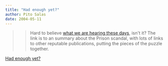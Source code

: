 ```yaml
---
title: "Had enough yet?"
author: Pito Salas
date: 2004-05-11
---
```



>>

>> Hard to believe [what we are hearing these
days](<http://www.csmonitor.com/2004/0510/dailyUpdate.html>), isn't it? The
link is to an summary about the Prison scandal, with lots of links to other
reputable publications, putting the pieces of the puzzle together.


[Had enough yet?](None)
